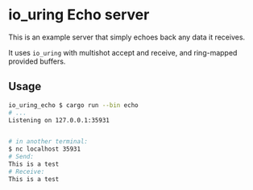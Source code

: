 # io_uring Echo server

This is an example server that simply echoes back any data it receives.

It uses `io_uring` with multishot accept and receive, and ring-mapped provided buffers.

## Usage

```bash
io_uring_echo $ cargo run --bin echo
# ...
Listening on 127.0.0.1:35931


# in another terminal:
$ nc localhost 35931
# Send:
This is a test
# Receive:
This is a test
```
